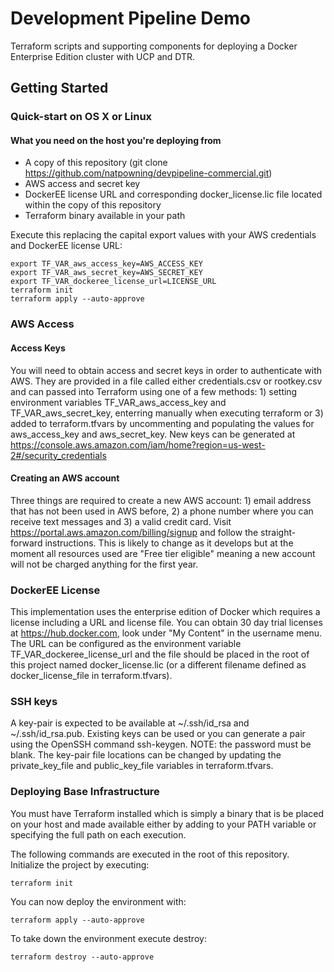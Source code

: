 # Development Pipeline Demo

Terraform scripts and supporting components for deploying a Docker Enterprise Edition cluster with UCP and DTR.

## Getting Started

### Quick-start on OS X or Linux

#### What you need on the host you're deploying from

 - A copy of this repository (git clone https://github.com/natpowning/devpipeline-commercial.git)
 - AWS access and secret key
 - DockerEE license URL and corresponding docker_license.lic file located within the copy of this repository
 - Terraform binary available in your path

Execute this replacing the capital export values with your AWS credentials and DockerEE license URL:
```
export TF_VAR_aws_access_key=AWS_ACCESS_KEY
export TF_VAR_aws_secret_key=AWS_SECRET_KEY
export TF_VAR_dockeree_license_url=LICENSE_URL
terraform init
terraform apply --auto-approve
```


### AWS Access

#### Access Keys

You will need to obtain access and secret keys in order to authenticate with AWS.  They are provided in a file called either credentials.csv or rootkey.csv and can passed into Terraform using one of a few methods: 1) setting environment variables TF_VAR_aws_access_key and TF_VAR_aws_secret_key, enterring manually when executing terraform or 3) added to terraform.tfvars by uncommenting and populating the values for aws_access_key and aws_secret_key.  New keys can be generated at https://console.aws.amazon.com/iam/home?region=us-west-2#/security_credentials

#### Creating an AWS account

Three things are required to create a new AWS account: 1) email address that has not been used in AWS before, 2) a phone number where you can receive text messages and 3) a valid credit card.  Visit https://portal.aws.amazon.com/billing/signup and follow the straight-forward instructions.  This is likely to change as it develops but at the moment all resources used are "Free tier eligible" meaning a new account will not be charged anything for the first year.

### DockerEE License

This implementation uses the enterprise edition of Docker which requires a license including a URL and license file.  You can obtain 30 day trial licenses at https://hub.docker.com, look under "My Content" in the username menu.  The URL can be configured as the environment variable TF_VAR_dockeree_license_url and the file should be placed in the root of this project named docker_license.lic (or a different filename defined as docker_license_file in terraform.tfvars).

### SSH keys

A key-pair is expected to be available at ~/.ssh/id_rsa and ~/.ssh/id_rsa.pub.  Existing keys can be used or you can generate a pair using the OpenSSH command ssh-keygen.  NOTE: the password must be blank.  The key-pair file locations can be changed by updating the private_key_file and public_key_file variables in terraform.tfvars.

### Deploying Base Infrastructure

You must have Terraform installed which is simply a binary that is be placed on your host and made available either by adding to your PATH variable or specifying the full path on each execution.

The following commands are executed in the root of this repository.  Initialize the project by executing:

```
terraform init
```

You can now deploy the environment with:

```
terraform apply --auto-approve
```

To take down the environment execute destroy:

```
terraform destroy --auto-approve
```

